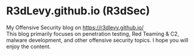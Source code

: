 # R3dLevy.github.io (R3dSec)
My Offensive Security blog on https://r3dlevy.github.io/
<br>
This blog primarily focuses on penetration testing, Red Teaming & C2, malware development, and other offensive security topics. I hope you will enjoy the content.
